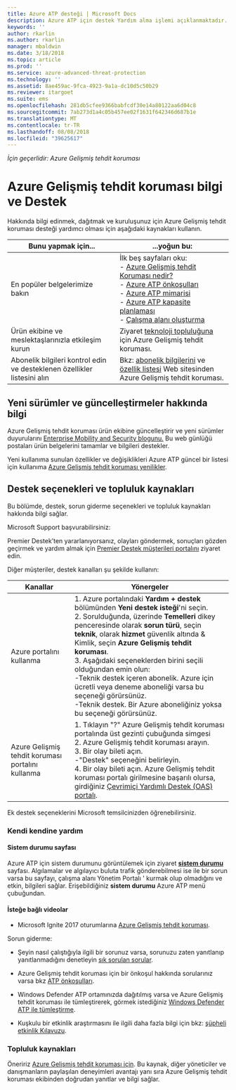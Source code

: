 ```yaml
---
title: Azure ATP desteği | Microsoft Docs
description: Azure ATP için destek Yardım alma işlemi açıklanmaktadır.
keywords: ''
author: rkarlin
ms.author: rkarlin
manager: mbaldwin
ms.date: 3/18/2018
ms.topic: article
ms.prod: ''
ms.service: azure-advanced-threat-protection
ms.technology: ''
ms.assetid: 8ae459ac-9fca-4923-9a1a-dc10d5c50b29
ms.reviewer: itargoet
ms.suite: ems
ms.openlocfilehash: 281db5cfee9366babfcdf30e14a80122aa6d04c8
ms.sourcegitcommit: 7ab273d1a4c05b457ee02f1631f642346d687b1e
ms.translationtype: MT
ms.contentlocale: tr-TR
ms.lasthandoff: 08/08/2018
ms.locfileid: "39625617"
---
```

*İçin geçerlidir: Azure Gelişmiş tehdit koruması*


# <a name="azure-advanced-threat-protection-information-and-support"></a>Azure Gelişmiş tehdit koruması bilgi ve Destek 


Hakkında bilgi edinmek, dağıtmak ve kuruluşunuz için Azure Gelişmiş tehdit koruması desteği yardımcı olması için aşağıdaki kaynakları kullanın.

|Bunu yapmak için...|...yoğun bu:|
|----|----|
|En popüler belgelerimize bakın|İlk beş sayfaları oku:<br>- [Azure Gelişmiş tehdit Koruması nedir?](what-is-atp.md)<br>- [Azure ATP önkoşulları](atp-prerequisites.md)<br>- [Azure ATP mimarisi](atp-architecture.md)<br>- [Azure ATP kapasite planlaması](atp-capacity-planning.md)<br>- [Çalışma alanı oluşturma](install-atp-step1.md)|
|Ürün ekibine ve meslektaşlarınızla etkileşim kurun|Ziyaret [teknoloji topluluğuna](https://techcommunity.microsoft.com/t5/Azure-Advanced-Threat-Protection/bd-p/AzureAdvancedThreatProtection) için Azure Gelişmiş tehdit koruması.|
|Abonelik bilgileri kontrol edin ve desteklenen özellikler listesini alın|Bkz: [abonelik bilgilerini](https://www.microsoft.com/cloud-platform/azure-information-protection-pricing) ve [özellik listesi](https://www.microsoft.com/cloud-platform/azure-information-protection-features) Web sitesinden Azure Gelişmiş tehdit koruması.|

## <a name="information-about-new-releases-and-updates"></a>Yeni sürümler ve güncelleştirmeler hakkında bilgi

Azure Gelişmiş tehdit koruması ürün ekibine güncelleştirir ve yeni sürümler duyurularını [Enterprise Mobility and Security blogunu.](https://cloudblogs.microsoft.com/enterprisemobility/author/microsoft-advanced-threat-analytics-team/)
Bu web günlüğü postaları ürün belgelerini tamamlar ve bilgileri destekler.

Yeni kullanıma sunulan özellikler ve değişiklikleri Azure ATP güncel bir listesi için kullanıma [Azure Gelişmiş tehdit koruması yenilikler](atp-whats-new.md).

## <a name="support-options-and-community-resources"></a>Destek seçenekleri ve topluluk kaynakları

Bu bölümde, destek, sorun giderme seçenekleri ve topluluk kaynakları hakkında bilgi sağlar.

Microsoft Support başvurabilirsiniz:

Premier Destek’ten yararlanıyorsanız, olayları göndermek, sonuçları gözden geçirmek ve yardım almak için [Premier Destek müşterileri portalını](https://premier.microsoft.com/) ziyaret edin.

Diğer müşteriler, destek kanalları şu şekilde kullanın:

| Kanallar|Yönergeler|
|------|-----|
|Azure portalını kullanma|1. Azure portalındaki **Yardım + destek** bölümünden **Yeni destek isteği**'ni seçin. <br>2. Sorulduğunda, üzerinde **Temelleri** dikey penceresinde olarak **sorun türü**, seçin **teknik**, olarak **hizmet** güvenlik altında & Kimlik, seçin **Azure Gelişmiş tehdit koruması**. <br>3. Aşağıdaki seçeneklerden birini seçili olduğundan emin olun:<br>-Teknik destek içeren abonelik. Azure için ücretli veya deneme aboneliği varsa bu seçeneği görürsünüz.<br>-Teknik destek. Bir Azure aboneliğiniz yoksa bu seçeneği görürsünüz.|
|Azure Gelişmiş tehdit koruması portalını kullanma| 1. Tıklayın "?" Azure Gelişmiş tehdit koruması portalında üst gezinti çubuğunda simgesi<br>2. Azure Gelişmiş tehdit koruması arayın.<br>3. Bir olay bileti açın.<br>-"Destek" seçeneğini belirleyin.<br>4. Bir olay bileti açın. Azure Gelişmiş tehdit koruması portalı girilmesine başarılı olursa, girdiğiniz [Çevrimiçi Yardımlı Destek (OAS) portalı](https://support.microsoft.com/assistedsupportproducts). |

Ek destek seçeneklerini Microsoft temsilcinizden öğrenebilirsiniz.

### <a name="self-help"></a>Kendi kendine yardım

#### <a name="system-status-page"></a>Sistem durumu sayfası 

Azure ATP için sistem durumunu görüntülemek için ziyaret [ **sistem durumu** ](https://health.atp.azure.com/) sayfası. Algılamalar ve algılayıcı buluta trafik gönderebilmesi ise ile bir sorun varsa bu sayfayı, çalışma alanı Yönetim Portalı ' kurmak olup olmadığını ve etkin, bilgileri sağlar. Erişebildiğiniz **sistem durumu** Azure ATP menü çubuğundan.

#### <a name="on-demand-videos"></a>İsteğe bağlı videolar

- Microsoft Ignite 2017 oturumlarına [Azure Gelişmiş tehdit koruması](https://myignite.microsoft.com/sessions/53476?source=sessions).

Sorun giderme:

- Şeyin nasıl çalıştığıyla ilgili bir sorunuz varsa, sorunuzu zaten yanıtlanıp yanıtlanmadığını denetleyin [sık sorulan sorular](atp-technical-faq.md).

- Azure Gelişmiş tehdit koruması için bir önkoşul hakkında sorularınız varsa bkz [ATP önkoşulları](atp-prerequisites.md).

- Windows Defender ATP ortamınızda dağıtılmış varsa ve Azure Gelişmiş tehdit koruması ile tümleştirerek, görmek istediğiniz [Windows Defender ATP ile tümleştirme](integrate-wd-atp.md).

- Kuşkulu bir etkinlik araştırmasını ile ilgili daha fazla bilgi için bkz: [şüpheli etkinlik Kılavuzu](suspicious-activity-guide.md).

### <a name="community-resources"></a>Topluluk kaynakları

Öneririz [Azure Gelişmiş tehdit koruması için](https://www.yammer.com/AskIPTeam). Bu kaynak, diğer yöneticiler ve danışmanların paylaşılan deneyimleri avantajı yanı sıra Azure Gelişmiş tehdit koruması ekibinden doğrudan yanıtlar ve bilgi sağlar.
